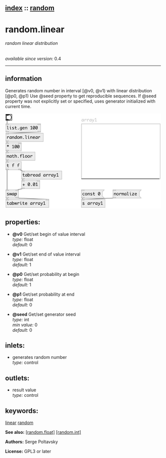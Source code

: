 [index](index.html) :: [random](category_random.html)
---

# random.linear

###### random linear distribution

*available since version:* 0.4

---


## information
Generates random number in interval [@v0, @v1) with linear distribution [@p0, @p1) Use @seed property to get reproducible sequences. If @seed property was not explicitly set or specified, uses generator initialized with current time.


[![example](../examples/img/random.linear.jpg)](../examples/pd/random.linear.pd)







## properties:

* **@v0** 
Get/set begin of value interval<br>
_type:_ float<br>
_default:_ 0<br>

* **@v1** 
Get/set end of value interval<br>
_type:_ float<br>
_default:_ 1<br>

* **@p0** 
Get/set probability at begin<br>
_type:_ float<br>
_default:_ 1<br>

* **@p1** 
Get/set probability at end<br>
_type:_ float<br>
_default:_ 0<br>

* **@seed** 
Get/set generator seed<br>
_type:_ int<br>
_min value:_ 0<br>
_default:_ 0<br>



## inlets:

* generates random number<br>
_type:_ control



## outlets:

* result value<br>
_type:_ control



## keywords:

[linear](keywords/linear.html)
[random](keywords/random.html)



**See also:**
[\[random.float\]](random.float.html)
[\[random.int\]](random.int.html)




**Authors:** Serge Poltavsky




**License:** GPL3 or later





